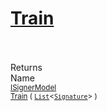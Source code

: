 # [Train](./WeightedClassifier-100663872.md)


<br><br>
Returns<img width=542/>Name
<br>
<sub>[ISignerModel](./../../../Pipeline/ISignerModel.md)</sub><img width=500/><sub>[Train](./WeightedClassifier-100663872.md) ( [`List`](https://docs.microsoft.com/en-us/dotnet/api/System.Collections.Generic.List-1)\<[`Signature`](./../../../Signature.md)> )</sub><br>


